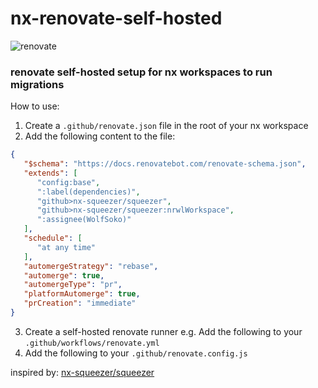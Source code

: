 # nx-renovate-self-hosted
![renovate](https://img.shields.io/badge/maintaied%20with-renovate-blue?logo=renovatebot)

### renovate self-hosted setup for nx workspaces to run migrations

How to use:

1. Create a `.github/renovate.json` file in the root of your nx workspace
2. Add the following content to the file:
```json
{
   "$schema": "https://docs.renovatebot.com/renovate-schema.json",
   "extends": [
      "config:base",
      ":label(dependencies)",
      "github>nx-squeezer/squeezer",
      "github>nx-squeezer/squeezer:nrwlWorkspace",
      ":assignee(WolfSoko)"
   ],
   "schedule": [
      "at any time"
   ],
   "automergeStrategy": "rebase",
   "automerge": true,
   "automergeType": "pr",
   "platformAutomerge": true,
   "prCreation": "immediate"
}
```

3. Create a self-hosted renovate runner
   e.g. Add the following to your `.github/workflows/renovate.yml`
4. Add the following to your `.github/renovate.config.js`

inspired by: [nx-squeezer/squeezer](https://github.com/nx-squeezer/squeezer/tree/main/packages/workspace#github-workflow)


